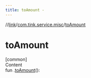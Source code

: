 ```yaml
---
title: toAmount -
---
```

//[link](../index.md)/[com.tink.service.misc](index.md)/[toAmount](to-amount.md)



# toAmount  
[common]  
Content  
fun <ERROR CLASS>.[toAmount](to-amount.md)(): <ERROR CLASS>  



